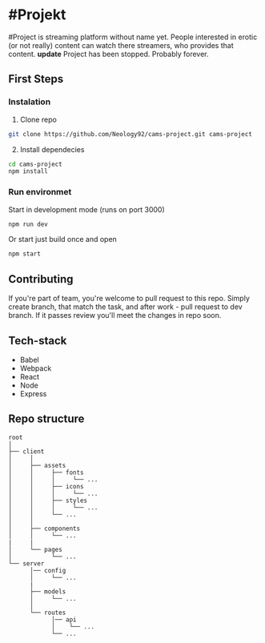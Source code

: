 # #Projekt

#Project is streaming platform without name yet. People interested in erotic (or not really) content can watch there streamers, who provides that content. 
**update**
Project has been stopped. Probably forever. 

## First Steps

### Instalation

1. Clone repo

```bash
git clone https://github.com/Neology92/cams-project.git cams-project
```

2. Install dependecies

```bash
cd cams-project
npm install
```

### Run environmet

Start in development mode (runs on port 3000)

```bash
npm run dev
```

Or start just build once and open

```bash
npm start
```

## Contributing

If you're part of team, you're welcome to pull request to this repo. Simply create branch, that match the task, and after work - pull request to dev branch. If it passes review you'll meet the changes in repo soon.

## Tech-stack
- Babel
- Webpack
- React
- Node
- Express


## Repo structure

```
root
│
├── client
│     │
│     ├── assets
│     │     ├── fonts
│     │     │     └── ...
│     │     ├── icons
│     │     │     └── ...
│     │     ├── styles
│     │     │     └── ...
│     │     └── ...
│     │
│     ├── components
│     │     └── ...
|     |
│     └── pages
│           └── ...
└── server
      │── config
      │     └── ...
      |
      ├── models
      │     └── ...
      │
      └── routes
            │── api
            │    └── ...
            └── ...

```
